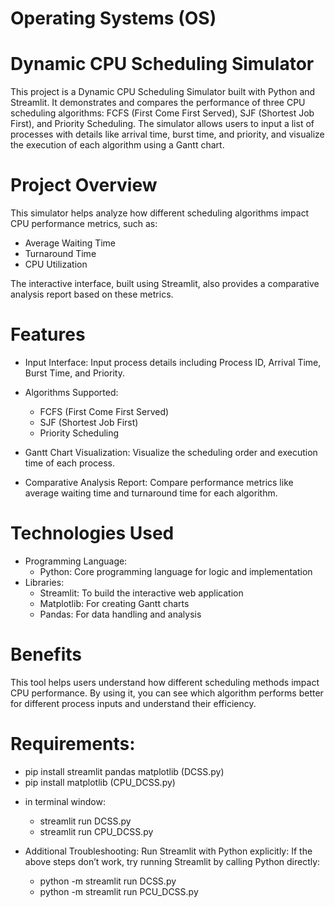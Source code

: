 # Operating Systems (OS)

# Dynamic CPU Scheduling Simulator
This project is a Dynamic CPU Scheduling Simulator built with Python and Streamlit. It demonstrates and compares the performance of three CPU scheduling algorithms: FCFS (First Come First Served), SJF (Shortest Job First), and Priority Scheduling. The simulator allows users to input a list of processes with details like arrival time, burst time, and priority, and visualize the execution of each algorithm using a Gantt chart.


# Project Overview
This simulator helps analyze how different scheduling algorithms impact CPU performance metrics, such as:

   - Average Waiting Time
   - Turnaround Time
   - CPU Utilization

The interactive interface, built using Streamlit, also provides a comparative analysis report based on these metrics.


# Features
* Input Interface: Input process details including Process ID, Arrival Time, Burst Time, and Priority.

* Algorithms Supported:
    - FCFS (First Come First Served)
    - SJF (Shortest Job First)
    - Priority Scheduling

* Gantt Chart Visualization: Visualize the scheduling order and execution time of each process.

* Comparative Analysis Report: Compare performance metrics like average waiting time and turnaround time for each algorithm.


# Technologies Used
- Programming Language:
    - Python: Core programming language for logic and implementation
- Libraries:
    - Streamlit: To build the interactive web application
    - Matplotlib: For creating Gantt charts
    - Pandas: For data handling and analysis


# Benefits
This tool helps users understand how different scheduling methods impact CPU performance. 
By using it, you can see which algorithm performs better for different process inputs and understand their efficiency.



# Requirements:
   - pip install streamlit pandas matplotlib (DCSS.py)
   - pip install matplotlib (CPU_DCSS.py)

* in terminal window:
   - streamlit run DCSS.py
   - streamlit run CPU_DCSS.py

* Additional Troubleshooting: Run Streamlit with Python explicitly: If the above steps don’t work, try running Streamlit by calling Python directly:
   - python -m streamlit run DCSS.py
   - python -m streamlit run PCU_DCSS.py



# 
